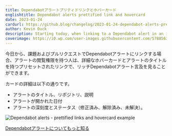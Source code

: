 ```yaml
---
title: Dependabotアラートプリティドリンクとホバーカード
englishtitle: Dependabot alerts prettified link and hovercard
date: 2023-01-24
cardurl: https://github.blog/changelog/2023-01-24-dependabot-alerts-prettified-link-and-hovercard
author: Kevin Duck
description: Starting today, when linking to a Dependabot alert in an issue and or pull requests, anyone with permissions to view the alert will see a rich Dependabot alert mention, with detailed hovercard and a prettified link with the title of the alert.
coverimage: https://i0.wp.com/user-images.githubusercontent.com/5788563/210903281-7226a7c5-9e07-473c-825c-e3fcdf35a171.jpeg?ssl=1
---
```


<p>今日から、課題およびプルリクエストでDependabotアラートにリンクする場合、アラートの閲覧権限を持つ人は、詳細なホバーカードとアラートのタイトルを持つプリセットされたリンクで、リッチDependabotアラート言及を見ることができます。</p>
<p>カードの詳細は以下の通りです。</p>
<ul>
<li>アラートのタイトル、リポジトリ、説明</li>
<li>アラートが開かれた日付</li>
<li>アラートの深刻度とステータス（修正済み、解除済み、未解決）。</li>
</ul>
<p><img decoding="async" src="https://i0.wp.com/user-images.githubusercontent.com/5788563/210903281-7226a7c5-9e07-473c-825c-e3fcdf35a171.jpeg?ssl=1" alt="Dependabot alerts - prettified links and hovercard example" data-recalc-dims="1"></p>
<p><a href="https://docs.github.com/en/code-security/dependabot/dependabot-alerts/about-dependabot-alerts">Dependabotアラートについてもっと知る</a></p>


